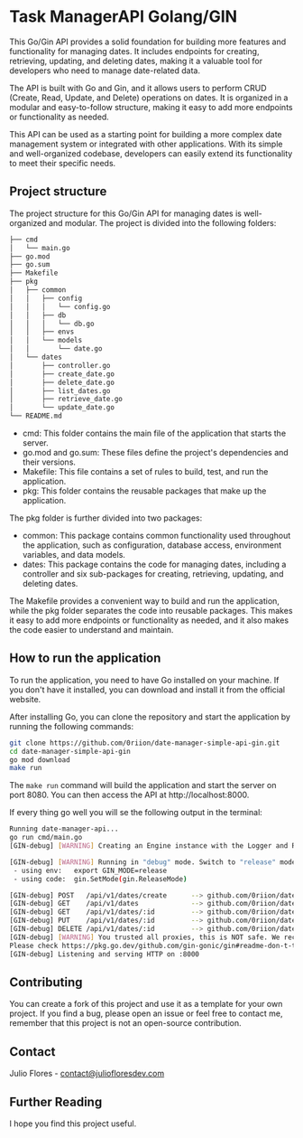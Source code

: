# Task ManagerAPI Golang/GIN 

This Go/Gin API provides a solid foundation for building more features and functionality for managing dates. It includes endpoints for creating, retrieving, updating, and deleting dates, making it a valuable tool for developers who need to manage date-related data.

The API is built with Go and Gin, and it allows users to perform CRUD (Create, Read, Update, and Delete) operations on dates. It is organized in a modular and easy-to-follow structure, making it easy to add more endpoints or functionality as needed.

This API can be used as a starting point for building a more complex date management system or integrated with other applications. With its simple and well-organized codebase, developers can easily extend its functionality to meet their specific needs.

## Project structure

The project structure for this Go/Gin API for managing dates is well-organized and modular. The project is divided into the following folders:

```bash
├── cmd
│   └── main.go
├── go.mod
├── go.sum
├── Makefile
├── pkg
│   ├── common
│   │   ├── config
│   │   │   └── config.go
│   │   ├── db
│   │   │   └── db.go
│   │   ├── envs
│   │   └── models
│   │       └── date.go
│   └── dates
│       ├── controller.go
│       ├── create_date.go
│       ├── delete_date.go
│       ├── list_dates.go
│       ├── retrieve_date.go
│       └── update_date.go
└── README.md
```

- cmd: This folder contains the main file of the application that starts the server.
- go.mod and go.sum: These files define the project's dependencies and their versions.
- Makefile: This file contains a set of rules to build, test, and run the application.
- pkg: This folder contains the reusable packages that make up the application.

The pkg folder is further divided into two packages:

- common: This package contains common functionality used throughout the application, such as configuration, database access, environment variables, and data models.
- dates: This package contains the code for managing dates, including a controller and six sub-packages for creating, retrieving, updating, and deleting dates.

The Makefile provides a convenient way to build and run the application, while the pkg folder separates the code into reusable packages. This makes it easy to add more endpoints or functionality as needed, and it also makes the code easier to understand and maintain.

## How to run the application

To run the application, you need to have Go installed on your machine. If you don't have it installed, you can download and install it from the official website.

After installing Go, you can clone the repository and start the application by running the following commands:

```bash
git clone https://github.com/0riion/date-manager-simple-api-gin.git
cd date-manager-simple-api-gin
go mod download
make run
```

The `make run` command will build the application and start the server on port 8080. You can then access the API at http://localhost:8000.

If every thing go well you will se the following output in the terminal:

```bash
Running date-manager-api...
go run cmd/main.go
[GIN-debug] [WARNING] Creating an Engine instance with the Logger and Recovery middleware already attached.

[GIN-debug] [WARNING] Running in "debug" mode. Switch to "release" mode in production.
 - using env:   export GIN_MODE=release
 - using code:  gin.SetMode(gin.ReleaseMode)

[GIN-debug] POST   /api/v1/dates/create      --> github.com/0riion/date-manager-api-golang/pkg/dates.CreateDate (3 handlers)
[GIN-debug] GET    /api/v1/dates             --> github.com/0riion/date-manager-api-golang/pkg/dates.ListDates (3 handlers)
[GIN-debug] GET    /api/v1/dates/:id         --> github.com/0riion/date-manager-api-golang/pkg/dates.Retrievedate (3 handlers)
[GIN-debug] PUT    /api/v1/dates/:id         --> github.com/0riion/date-manager-api-golang/pkg/dates.Updatedate (3 handlers)
[GIN-debug] DELETE /api/v1/dates/:id         --> github.com/0riion/date-manager-api-golang/pkg/dates.Deletedate (3 handlers)
[GIN-debug] [WARNING] You trusted all proxies, this is NOT safe. We recommend you to set a value.
Please check https://pkg.go.dev/github.com/gin-gonic/gin#readme-don-t-trust-all-proxies for details.
[GIN-debug] Listening and serving HTTP on :8000
```

## Contributing

You can create a fork of this project and use it as a template for your own project. If you find a bug, please open an issue or feel free to contact me, remember that this project is not an open-source contribution.

## Contact

Julio Flores - [contact@juliofloresdev.com](mailto:contact@juliofloresdev.com)

## Further Reading

I hope you find this project useful.

